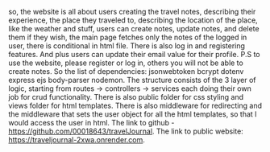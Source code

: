 so, the website is all about users creating the travel notes, describing their experience, the place they traveled to, describing the location of the place, like the weather and stuff, users can create notes, update notes, and delete them if they wish, the main page fetches only the notes of the logged in user, there is conditional in html file. There is also log in and registering features. And plus users can update their email value for their profile. P.S to use the website, please register or log in, others you will not be able to create notes. So the list of dependencies: jsonwebtoken bcrypt dotenv express ejs body-parser nodemon. The structure consists of the 3 layer of logic, starting from routes -> controllers -> services each doing their own job for crud functionality. There is also public folder for css styling and views folder for html templates. There is also middleware for redirecting and the middleware that sets the user object for all the html templates, so that I would access the user in html. The link to github - https://github.com/00018643/travelJournal. The link to public website: https://traveljournal-2xwa.onrender.com. 
